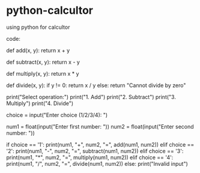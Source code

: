 # python-calcultor
using python for calcultor

code:

def add(x, y):
    return x + y

def subtract(x, y):
    return x - y

def multiply(x, y):
    return x * y

def divide(x, y):
    if y != 0:
        return x / y
    else:
        return "Cannot divide by zero"

print("Select operation:")
print("1. Add")
print("2. Subtract")
print("3. Multiply")
print("4. Divide")

choice = input("Enter choice (1/2/3/4): ")

num1 = float(input("Enter first number: "))
num2 = float(input("Enter second number: "))

if choice == '1':
    print(num1, "+", num2, "=", add(num1, num2))
elif choice == '2':
    print(num1, "-", num2, "=", subtract(num1, num2))
elif choice == '3':
    print(num1, "*", num2, "=", multiply(num1, num2))
elif choice == '4':
    print(num1, "/", num2, "=", divide(num1, num2))
else:
    print("Invalid input")

